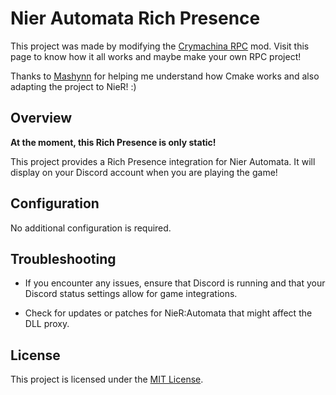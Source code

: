 # Nier Automata Rich Presence

This project was made by modifying the [Crymachina RPC](https://github.com/Crymachina-modding/crymachina_rpc) mod. Visit this page to know how it all works and maybe make your own RPC project!

Thanks to [Mashynn](https://github.com/KirigiriX) for helping me understand how Cmake works and also adapting the project to NieR! :)

## Overview

**At the moment, this Rich Presence is only static!**

This project provides a Rich Presence integration for Nier Automata. It will display on your Discord account when you are playing the game!

## Configuration

No additional configuration is required.

## Troubleshooting

- If you encounter any issues, ensure that Discord is running and that your Discord status settings allow for game integrations.

- Check for updates or patches for NieR:Automata that might affect the DLL proxy.

## License

This project is licensed under the [MIT License](LICENSE).
